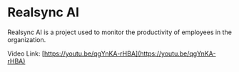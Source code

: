 # Realsync AI

Realsync AI is a project used to monitor the productivity of employees in the organization.

Video Link: [https://youtu.be/qgYnKA-rHBA](https://youtu.be/qgYnKA-rHBA)

